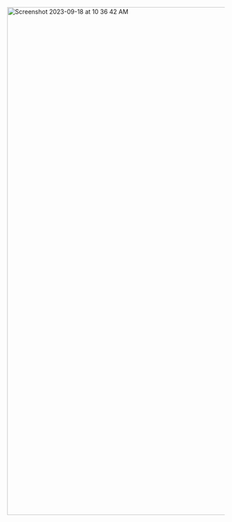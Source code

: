 <img width="1177" alt="Screenshot 2023-09-18 at 10 36 42 AM" src="https://github.com/ganesh-sadanala/LLD/assets/40536512/c8ad1df9-a5cc-4407-b5f0-9b7e4fa5e982">
